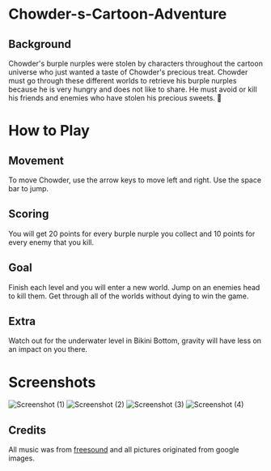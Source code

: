 # Chowder-s-Cartoon-Adventure

## Background

Chowder's burple nurples were stolen by characters throughout the cartoon universe who just wanted a taste of Chowder's precious treat.  Chowder must go through these different worlds to retrieve his burple nurples because he is very hungry and does not like to share. He must avoid or kill his friends and enemies who have stolen his precious sweets. :hankey:

# How to Play

## Movement
To move Chowder, use the arrow keys to move left and right. Use the space bar to jump.

## Scoring
You will get 20 points for every burple nurple you collect and 10 points for every enemy that you kill.

## Goal
Finish each level and you will enter a new world. Jump on an enemies head to kill them. Get through all of the worlds without dying to win the game. 

## Extra
Watch out for the underwater level in Bikini Bottom, gravity will have less on an impact on you there. 

# Screenshots
![Screenshot (1)](https://user-images.githubusercontent.com/49493324/58825122-b6bb4800-860b-11e9-8b30-9350fc41712e.png)
![Screenshot (2)](https://user-images.githubusercontent.com/49493324/58825169-cfc3f900-860b-11e9-9436-2123725e47de.png)
![Screenshot (3)](https://user-images.githubusercontent.com/49493324/58825183-dbafbb00-860b-11e9-852d-acda186f1184.png)
![Screenshot (4)](https://user-images.githubusercontent.com/49493324/58825192-e66a5000-860b-11e9-81a2-30a453e3cc72.png)


## Credits
All music was from [freesound](http://freesound.org) and all pictures originated from google images.

